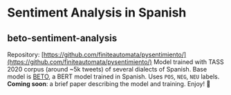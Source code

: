 # Sentiment Analysis in Spanish
## beto-sentiment-analysis
Repository: [https://github.com/finiteautomata/pysentimiento/](https://github.com/finiteautomata/pysentimiento/)
Model trained with TASS 2020 corpus (around ~5k tweets) of several dialects of Spanish. Base model is [BETO](https://github.com/dccuchile/beto), a BERT model trained in Spanish.
Uses `POS`, `NEG`, `NEU` labels.
**Coming soon**: a brief paper describing the model and training.
Enjoy! 🤗
